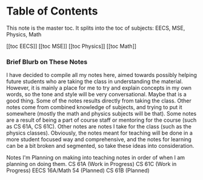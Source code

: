 # Table of Contents

This note is the master toc. It splits into the toc of subjects: EECS, MSE, Physics, Math

[[toc EECS]]
[[toc MSE]]
[[toc Physics]]
[[toc Math]]

### Brief Blurb on These Notes

I have decided to compile all my notes here, aimed towards possibly helping future students who are taking the class in understanding the material. However, it is mainly a place for me to try and explain concepts in my own words, so the tone and style will be very conversational. Maybe that is a good thing. Some of the notes results directly from taking the class. Other notes come from combined knowledge of subjects, and trying to put it somewhere (mostly the math and physics subjects will be that). Some notes are a result of being a part of course staff or mentoring for the course (such as CS 61A, CS 61C). Other notes are notes I take for the class (such as the physics classes). Obviously, the notes meant for teaching will be done in a more student focused way and comprehensive, and the notes for learning can be a bit broken and segmented, so take these ideas into consideration. 

Notes I'm Planning on making into teaching notes in order of when I am planning on doing them.
CS 61A (Work in Progress)
CS 61C (Work in Progress)
EECS 16A/Math 54 (Planned)
CS 61B (Planned)



